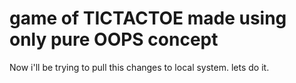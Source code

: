 # game of TICTACTOE made using only pure OOPS concept
Now i'll be trying to pull this changes to local system. lets do it.
